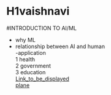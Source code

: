 # H1vaishnavi

#INTRODUCTION TO AI/ML  
- why ML  
- relationship between AI and human  
-application  
1 health  
2 government  
3 education  
  [Link_to_be_displayed](https://www.google.com/)  
  [plane](https://wallpaperaccess.com/full/254383.jpg)
  
